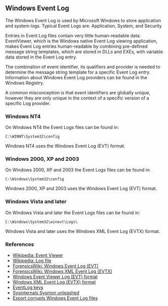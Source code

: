 ## Windows Event Log

The Windows Event Log is used by Microsoft Windows to store application and
system logs. Typical Event Logs are: Application, System, and Security

Entries in Event Log files contain very little human-readable data. EventViewer,
which is the Windows native Event Log viewing application, makes Event Log
entries human-readable by combining pre-defined message string templates, which
are stored in DLLs and EXEs, with variable data stored in the Event Log entry.

The combination of event identifier, its qualifiers and provider is needed to
determine the message string template for a specific Event Log entry.
Information about Windows Event Log providers can be found in the Windows
Registry.

A common misconception is that event identifiers are globally unique, however
they are only unique in the context of a specific version of a specific
Log provider.

### Windows NT4

On Windows NT4 the Event Logs files can be found in:

```
C:\WINNT\System32\config
```

Windows NT4 uses the Windows Event Log (EVT) format.

### Windows 2000, XP and 2003

On Windows 2000, XP and 2003 the Event Logs files can be found in:

```
C:\Windows\System32\config
```

Windows 2000, XP and 2003 uses the Windows Event Log (EVT) format.

### Windows Vista and later

On Windows Vista and later the Event Logs files can be found in:

```
C:\Windows\System32\winevt\Logs\
```

Windows Vista and later uses the Windows XML Event Log (EVTX) format.

### References

* [Wikipedia: Event Viewer](https://en.wikipedia.org/wiki/Event_Viewer)
* [Wikipedia: Log file](https://en.wikipedia.org/wiki/Log_file)
* [ForensicsWiki: Windows Event Log (EVT)](https://forensicswiki.xyz/wiki/index.php?title=Windows_Event_Log_(EVT))
* [ForensicsWiki: Windows XML Event Log (EVTX)](https://forensicswiki.xyz/wiki/index.php?title=Windows_XML_Event_Log_(EVTX))
* [Windows Event Viewer Log (EVT) format](https://github.com/libyal/libevt/blob/main/documentation/Windows%20Event%20Log%20(EVT)%20format.asciidoc)
* [Windows XML Event Log (EVTX) format](https://github.com/libyal/libevtx/blob/main/documentation/Windows%20XML%20Event%20Log%20(EVTX).asciidoc)
* [EventLog keys](https://winreg-kb.readthedocs.io/en/latest/sources/EventLog-keys.html)
* [Sysinternals Sysmon unleashed](https://docs.microsoft.com/en-us/archive/blogs/motiba/sysinternals-sysmon-unleashed)
* [Export corrupts Windows Event Log files](https://blog.fox-it.com/2019/06/04/export-corrupts-windows-event-log-files/)
